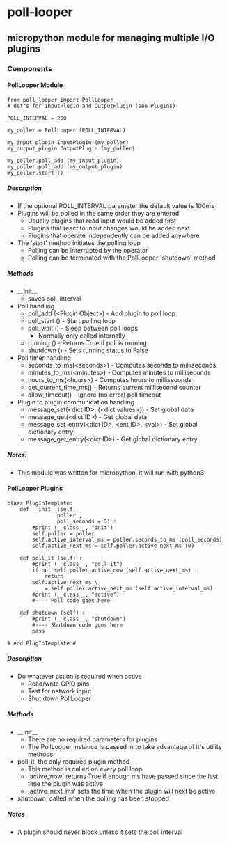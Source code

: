 # poll-looper
## micropython module for managing multiple I/O plugins

### __Components__
#### PollLooper Module
```
from poll_looper import PollLooper
# def's for InputPlugin and OutputPlugin (see Plugins)

POLL_INTERVAL = 200

my_poller = PollLooper (POLL_INTERVAL)

my_input_plugin InputPlugin (my_poller)
my_output_plugin OutputPlugin (my_poller)

my_poller.poll_add (my_input_plugin)
my_poller.poll_add (my_output_plugin)
my_poller.start ()
```
##### __Description__
- If the optional POLL_INTERVAL parameter the default value is 100ms
- Plugins will be polled in the same order they are entered
  - Usually plugins that read input would be added first
  - Plugins that react to input changes would be added next
  - Plugins that operate independently can be added anywhere
- The 'start' method initiates the polling loop
  - Polling can be interrupted by the operator
  - Polling can be terminated with the PollLooper 'shutdown' method
##### __Methods__
- \_\_init\_\_
  - saves poll_interval
- Poll handling
  - poll_add (\<Plugin Object\>) - Add plugin to poll loop
  - poll_start () - Start polling loop
  - poll_wait () - Sleep between poll loops
    - Normally only called internally
  - running () - Returns True if poll is running
  - shutdown () - Sets running status to False
- Poll timer handling
  - seconds_to_ms(\<seconds\>) - Computes seconds to milliseconds
  - minutes_to_ms(\<minutes\>) - Computes minutes to milliseconds
  - hours_to_ms(\<hours\>) - Computes hours to milliseconds
  - get_current_time_ms() - Returns current millisecond counter
  - allow_timeout() - Ignore (no error) poll timeout
- Plugin to plugin communication handling
  - message_set(\<dict ID\>, {\<dict values\>}) - Set global data
  - message_get(\<dict ID\>) - Get global data
  - message_set_entry(\<dict ID\>, \<ent ID\>, \<val\>) - Set global dictionary entry
  - message_get_entry(\<dict ID\>) - Get global dictionary entry
##### __Notes:__
- This module was written for micropython, it will run with python3

#### PollLooper Plugins
```
class PlugInTemplate:
    def __init__(self,
                poller ,
                poll_seconds = 5) :
        #print (__class__, "init")
        self.poller = poller
        self.active_interval_ms = poller.seconds_to_ms (poll_seconds)
        self.active_next_ms = self.poller.active_next_ms (0)

    def poll_it (self) :
        #print (__class__, "poll_it")
        if not self.poller.active_now (self.active_next_ms) :
            return
        self.active_next_ms \
            = self.poller.active_next_ms (self.active_interval_ms)
        #print (__class__, "active")
        #---- Poll code goes here

    def shutdown (self) :
        #print (__class__, "shutdown")
        #---- Shutdown code goes here
        pass

# end PlugInTemplate #
```
##### __Description__
- Do whatever action is required when active
  - Read/write GPIO pins
  - Test for network input
  - Shut down PollLooper
##### __Methods__
- \_\_init\_\_
  - There are no required parameters for plugins
  - The PollLooper instance is passed in to take advantage of it's utility methods
- poll_it, the only required plugin method
  - This method is called on every poll loop
  - 'active_now' returns True if enough ms have passed since the last time the plugin was active
  - 'active_next_ms' sets the time when the plugin will next be active
- shutdown, called when the polling has been stopped
##### __Notes__
- A plugin should never block unless it sets the poll interval